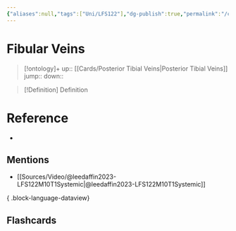 ```yaml
---
{"aliases":null,"tags":["Uni/LFS122"],"dg-publish":true,"permalink":"/cards/fibular-veins/","dgPassFrontmatter":true}
---
```


# Fibular Veins

> [!ontology]+
> up:: [[Cards/Posterior Tibial Veins\|Posterior Tibial Veins]]
> jump:: 
> down:: 

> [!Definition] Definition
> 

# Reference
- 

## Mentions
- [[Sources/Video/@leedaffin2023-LFS122M10T1Systemic\|@leedaffin2023-LFS122M10T1Systemic]]

{ .block-language-dataview}

## Flashcards
